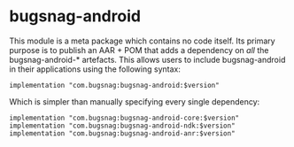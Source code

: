 # bugsnag-android

This module is a meta package which contains no code itself. Its primary purpose is to 
publish an AAR + POM that adds a dependency on _all_ the bugsnag-android-* artefacts. This allows 
users to include bugsnag-android in their applications using the following syntax:

```
implementation "com.bugsnag:bugsnag-android:$version"
```

Which is simpler than manually specifying every single dependency:

```
implementation "com.bugsnag:bugsnag-android-core:$version"
implementation "com.bugsnag:bugsnag-android-ndk:$version"
implementation "com.bugsnag:bugsnag-android-anr:$version"
```
